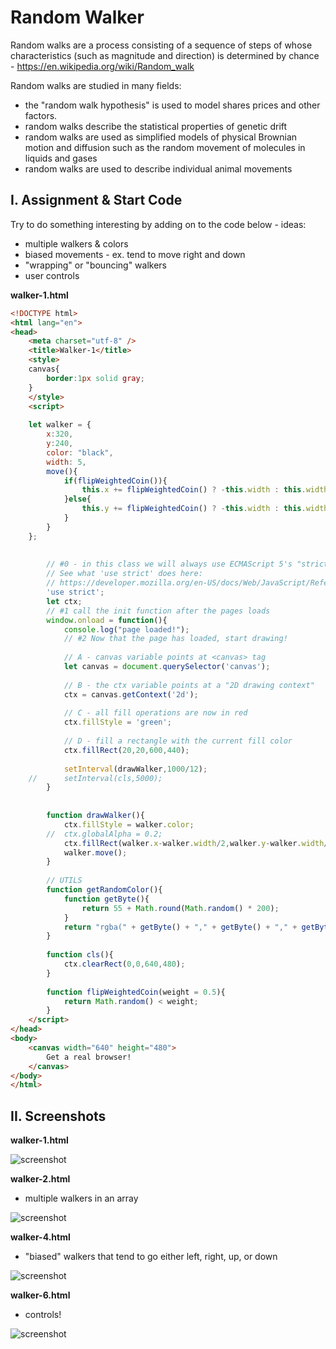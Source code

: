 # Random Walker

Random walks are a process consisting of a sequence of steps of whose characteristics (such as magnitude and direction) is determined by chance - https://en.wikipedia.org/wiki/Random_walk

Random walks are studied in many fields:
- the "random walk hypothesis" is used to model shares prices and other factors.
- random walks describe the statistical properties of genetic drift
- random walks are used as simplified models of physical Brownian motion and diffusion such as the random movement of molecules in liquids and gases
- random walks are used to describe individual animal movements

## I. Assignment & Start Code

Try to do something interesting by adding on to the code below - ideas:
- multiple walkers & colors
- biased movements  - ex. tend to move right and down
- "wrapping" or "bouncing" walkers
- user controls

**walker-1.html**

```html
<!DOCTYPE html>
<html lang="en">
<head>
	<meta charset="utf-8" />
	<title>Walker-1</title>
	<style>
	canvas{
		border:1px solid gray;
	}
	</style>
	<script>
	
	let walker = {
		x:320,
		y:240,
		color: "black",
		width: 5,
		move(){
			if(flipWeightedCoin()){
				this.x += flipWeightedCoin() ? -this.width : this.width;
			}else{
				this.y += flipWeightedCoin() ? -this.width : this.width;
			}
		}
	};
	
	
		// #0 - in this class we will always use ECMAScript 5's "strict" mode
		// See what 'use strict' does here:
		// https://developer.mozilla.org/en-US/docs/Web/JavaScript/Reference/Functions_and_function_scope/Strict_mode
		'use strict';
		let ctx;
		// #1 call the init function after the pages loads
		window.onload = function(){
			console.log("page loaded!");
			// #2 Now that the page has loaded, start drawing!
			
			// A - canvas variable points at <canvas> tag
			let canvas = document.querySelector('canvas');
			
			// B - the ctx variable points at a "2D drawing context"
			ctx = canvas.getContext('2d');
			
			// C - all fill operations are now in red
			ctx.fillStyle = 'green'; 
			
			// D - fill a rectangle with the current fill color
			ctx.fillRect(20,20,600,440); 
			
			setInterval(drawWalker,1000/12);
	//		setInterval(cls,5000);
		}
		
		
		function drawWalker(){
			ctx.fillStyle = walker.color;
		//	ctx.globalAlpha = 0.2;
			ctx.fillRect(walker.x-walker.width/2,walker.y-walker.width/2,walker.width/2,walker.width/2);
			walker.move();
		}
		
		// UTILS
		function getRandomColor(){
			function getByte(){
				return 55 + Math.round(Math.random() * 200);
			}
			return "rgba(" + getByte() + "," + getByte() + "," + getByte() + ",.8)";
		}
		
		function cls(){
			ctx.clearRect(0,0,640,480);
		}
		
		function flipWeightedCoin(weight = 0.5){
			return Math.random() < weight;
		}
	</script>
</head>
<body>
	<canvas width="640" height="480">
		Get a real browser!
	</canvas>
</body>
</html>
```

## II. Screenshots

**walker-1.html**

![screenshot](./_images/HW-walker-1.gif)

**walker-2.html**

 - multiple walkers in an array
 
![screenshot](./_images/HW-walker-2.gif)

**walker-4.html**

- "biased" walkers that tend to go either left, right, up, or down

![screenshot](./_images/HW-walker-4.gif)

**walker-6.html**

- controls!

![screenshot](./_images/HW-walker-6.gif)
